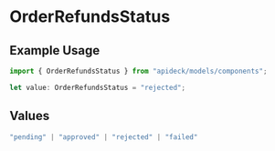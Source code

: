 # OrderRefundsStatus

## Example Usage

```typescript
import { OrderRefundsStatus } from "apideck/models/components";

let value: OrderRefundsStatus = "rejected";
```

## Values

```typescript
"pending" | "approved" | "rejected" | "failed"
```
